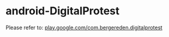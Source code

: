 # android-DigitalProtest

Please refer to: [play.google.com/com.bergereden.digitalprotest](https://play.google.com/store/apps/details?id=com.bergereden.digitalprotest)
